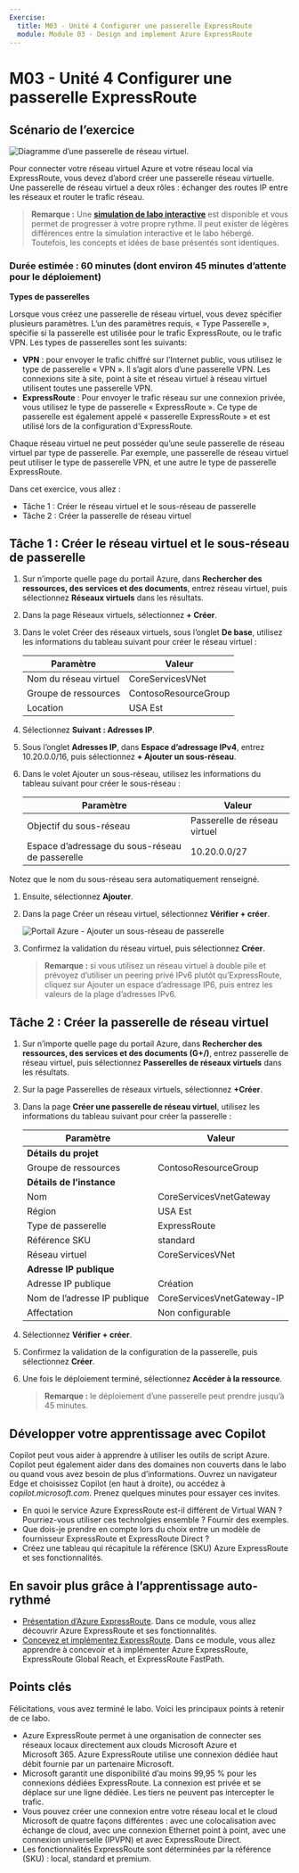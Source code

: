 ```yaml
---
Exercise:
  title: M03 - Unité 4 Configurer une passerelle ExpressRoute
  module: Module 03 - Design and implement Azure ExpressRoute
---
```

# M03 - Unité 4 Configurer une passerelle ExpressRoute

## Scénario de l’exercice

![Diagramme d’une passerelle de réseau virtuel.](../media/4-exercise-configure-expressroute-gateway.png)

Pour connecter votre réseau virtuel Azure et votre réseau local via ExpressRoute, vous devez d’abord créer une passerelle réseau virtuelle. Une passerelle de réseau virtuel a deux rôles : échanger des routes IP entre les réseaux et router le trafic réseau.

   >**Remarque :** Une **[simulation de labo interactive](https://mslabs.cloudguides.com/guides/AZ-700%20Lab%20Simulation%20-%20Configure%20an%20ExpressRoute%20gateway)** est disponible et vous permet de progresser à votre propre rythme. Il peut exister de légères différences entre la simulation interactive et le labo hébergé. Toutefois, les concepts et idées de base présentés sont identiques.

### Durée estimée : 60 minutes (dont environ 45 minutes d’attente pour le déploiement)

**Types de passerelles**

Lorsque vous créez une passerelle de réseau virtuel, vous devez spécifier plusieurs paramètres. L’un des paramètres requis, « Type Passerelle », spécifie si la passerelle est utilisée pour le trafic ExpressRoute, ou le trafic VPN. Les types de passerelles sont les suivants:

- **VPN** : pour envoyer le trafic chiffré sur l’Internet public, vous utilisez le type de passerelle « VPN ». Il s’agit alors d’une passerelle VPN. Les connexions site à site, point à site et réseau virtuel à réseau virtuel utilisent toutes une passerelle VPN.
- **ExpressRoute** : Pour envoyer le trafic réseau sur une connexion privée, vous utilisez le type de passerelle « ExpressRoute ». Ce type de passerelle est également appelé « passerelle ExpressRoute » et est utilisé lors de la configuration d'ExpressRoute.

Chaque réseau virtuel ne peut posséder qu’une seule passerelle de réseau virtuel par type de passerelle. Par exemple, une passerelle de réseau virtuel peut utiliser le type de passerelle VPN, et une autre le type de passerelle ExpressRoute.

Dans cet exercice, vous allez :

- Tâche 1 : Créer le réseau virtuel et le sous-réseau de passerelle
- Tâche 2 : Créer la passerelle de réseau virtuel

## Tâche 1 : Créer le réseau virtuel et le sous-réseau de passerelle

1. Sur n’importe quelle page du portail Azure, dans **Rechercher des ressources, des services et des documents**, entrez réseau virtuel, puis sélectionnez **Réseaux virtuels** dans les résultats.

1. Dans la page Réseaux virtuels, sélectionnez **+ Créer**.

1. Dans le volet Créer des réseaux virtuels, sous l’onglet **De base**, utilisez les informations du tableau suivant pour créer le réseau virtuel :

   | **Paramètre**          | **Valeur**                        |
   | -------------------- | -------------------------------- |
   | Nom du réseau virtuel | CoreServicesVNet                 |
   | Groupe de ressources       | ContosoResourceGroup             |
   | Location             | USA Est                          |

1. Sélectionnez **Suivant : Adresses IP**.

1. Sous l’onglet **Adresses IP**, dans **Espace d’adressage IPv4**, entrez 10.20.0.0/16, puis sélectionnez **+ Ajouter un sous-réseau**.

1. Dans le volet Ajouter un sous-réseau, utilisez les informations du tableau suivant pour créer le sous-réseau :

   | **Paramètre**                  | **Valeur**               |
   | ---------------------------- | ----------------------- |
   | Objectif du sous-réseau               | Passerelle de réseau virtuel |
   | Espace d’adressage du sous-réseau de passerelle | 10.20.0.0/27            |

Notez que le nom du sous-réseau sera automatiquement renseigné.

1. Ensuite, sélectionnez **Ajouter**.

1. Dans la page Créer un réseau virtuel, sélectionnez **Vérifier + créer**.

   ![Portail Azure - Ajouter un sous-réseau de passerelle](../media/add-gateway-subnet.png)

1. Confirmez la validation du réseau virtuel, puis sélectionnez **Créer**.

   >**Remarque :** si vous utilisez un réseau virtuel à double pile et prévoyez d’utiliser un peering privé IPv6 plutôt qu’ExpressRoute, cliquez sur Ajouter un espace d’adressage IP6, puis entrez les valeurs de la plage d’adresses IPv6.

## Tâche 2 : Créer la passerelle de réseau virtuel

1. Sur n’importe quelle page du portail Azure, dans **Rechercher des ressources, des services et des documents (G+/)**, entrez passerelle de réseau virtuel, puis sélectionnez **Passerelles de réseaux virtuels** dans les résultats.

1. Sur la page Passerelles de réseaux virtuels, sélectionnez **+Créer**.

1. Dans la page **Créer une passerelle de réseau virtuel**, utilisez les informations du tableau suivant pour créer la passerelle :

   | **Paramètre**               | **Valeur**                  |
   | ------------------------- | -------------------------- |
   | **Détails du projet**       |                            |
   | Groupe de ressources            | ContosoResourceGroup       |
   | **Détails de l’instance**      |                            |
   | Nom                      | CoreServicesVnetGateway    |
   | Région                    | USA Est                    |
   | Type de passerelle              | ExpressRoute               |
   | Référence SKU                       | standard                   |
   | Réseau virtuel           | CoreServicesVNet           |
   | **Adresse IP publique**     |                            |
   | Adresse IP publique         | Création                 |
   | Nom de l’adresse IP publique    | CoreServicesVnetGateway-IP |
   | Affectation                | Non configurable           |

1. Sélectionnez **Vérifier + créer**.

1. Confirmez la validation de la configuration de la passerelle, puis sélectionnez **Créer**.

1. Une fois le déploiement terminé, sélectionnez **Accéder à la ressource**.

   >**Remarque :** le déploiement d’une passerelle peut prendre jusqu’à 45 minutes.


## Développer votre apprentissage avec Copilot

Copilot peut vous aider à apprendre à utiliser les outils de script Azure. Copilot peut également aider dans des domaines non couverts dans le labo ou quand vous avez besoin de plus d’informations. Ouvrez un navigateur Edge et choisissez Copilot (en haut à droite), ou accédez à *copilot.microsoft.com*. Prenez quelques minutes pour essayer ces invites.
+ En quoi le service Azure ExpressRoute est-il différent de Virtual WAN ? Pourriez-vous utiliser ces technolgies ensemble ? Fournir des exemples.
+ Que dois-je prendre en compte lors du choix entre un modèle de fournisseur ExpressRoute et ExpressRoute Direct ?
+ Créez une tableau qui récapitule la référence (SKU) Azure ExpressRoute et ses fonctionnalités.

## En savoir plus grâce à l’apprentissage auto-rythmé

+ [Présentation d’Azure ExpressRoute](https://learn.microsoft.com/training/modules/intro-to-azure-expressroute/). Dans ce module, vous allez découvrir Azure ExpressRoute et ses fonctionnalités.
+ [Concevez et implémentez ExpressRoute](https://learn.microsoft.com/training/modules/design-implement-azure-expressroute/). Dans ce module, vous allez apprendre à concevoir et à implémenter Azure ExpressRoute, ExpressRoute Global Reach, et ExpressRoute FastPath.

## Points clés

Félicitations, vous avez terminé le labo. Voici les principaux points à retenir de ce labo. 
+ Azure ExpressRoute permet à une organisation de connecter ses réseaux locaux directement aux clouds Microsoft Azure et Microsoft 365. Azure ExpressRoute utilise une connexion dédiée haut débit fournie par un partenaire Microsoft.
+ Microsoft garantit une disponibilité d’au moins 99,95 % pour les connexions dédiées ExpressRoute. La connexion est privée et se déplace sur une ligne dédiée. Les tiers ne peuvent pas intercepter le trafic.
+ Vous pouvez créer une connexion entre votre réseau local et le cloud Microsoft de quatre façons différentes : avec une colocalisation avec échange de cloud, avec une connexion Ethernet point à point, avec une connexion universelle (IPVPN) et avec ExpressRoute Direct.
+ Les fonctionnalités ExpressRoute sont déterminées par la référence (SKU) : local, standard et premium. 
